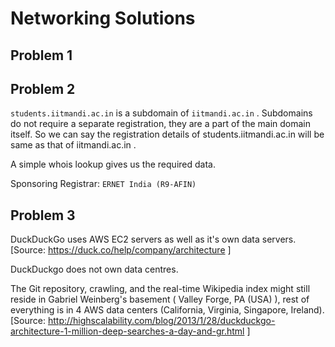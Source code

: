 # Networking Solutions

## Problem 1

## Problem 2

`students.iitmandi.ac.in` is a subdomain of `iitmandi.ac.in` . Subdomains do not require a separate registration, they are a part of the main domain itself. So we can say the registration details of students.iitmandi.ac.in will be same as that of iitmandi.ac.in .

A simple whois lookup gives us the required data.

Sponsoring Registrar: `ERNET India (R9-AFIN)`



## Problem 3

DuckDuckGo uses AWS EC2 servers as well as it's own data servers.
[Source: https://duck.co/help/company/architecture ]

DuckDuckgo does not own data centres.

The Git repository, crawling, and the real-time Wikipedia index might still reside in Gabriel Weinberg's basement ( Valley Forge, PA (USA) ), rest of everything is in 4 AWS data centers (California, Virginia, Singapore, Ireland). [Source: http://highscalability.com/blog/2013/1/28/duckduckgo-architecture-1-million-deep-searches-a-day-and-gr.html ]
